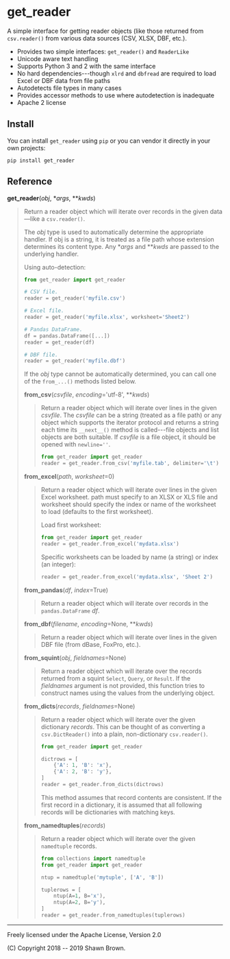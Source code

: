 get_reader
==========

A simple interface for getting reader objects (like those returned from
`csv.reader()` from various data sources (CSV, XLSX, DBF, etc.).

* Provides two simple interfaces: `get_reader()` and `ReaderLike`
* Unicode aware text handling
* Supports Python 3 and 2 with the same interface
* No hard dependencies---though `xlrd` and `dbfread` are required to
  load Excel or DBF data from file paths
* Autodetects file types in many cases
* Provides accessor methods to use where autodetection is inadequate
* Apache 2 license


Install
-------

You can install `get_reader` using `pip` or you can vendor it directly in
your own projects:

```shell
pip install get_reader
```


Reference
---------

**get\_reader**(*obj*, \**args*, \*\**kwds*)

> Return a reader object which will iterate over records in the
> given data—like a `csv.reader()`.
>
> The *obj* type is used to automatically determine the appropriate
> handler. If obj is a string, it is treated as a file path whose
> extension determines its content type. Any \**args* and \*\**kwds*
> are passed to the underlying handler.
>
> Using auto-detection:
>
> ```python
> from get_reader import get_reader
>
> # CSV file.
> reader = get_reader('myfile.csv')
>
> # Excel file.
> reader = get_reader('myfile.xlsx', worksheet='Sheet2')
>
> # Pandas DataFrame.
> df = pandas.DataFrame([...])
> reader = get_reader(df)
>
> # DBF file.
> reader = get_reader('myfile.dbf')
> ```
>
> If the *obj* type cannot be automatically determined, you can call one
> of the `from_...()` methods listed below.
>
>
> **from\_csv**(*csvfile*, *encoding*='utf-8', \*\**kwds*)
>
>> Return a reader object which will iterate over lines in the
>> given *csvfile*. The *csvfile* can be a string (treated as a
>>  file path) or any object which supports the iterator protocol
>> and returns a string each time its `__next__()` method is
>> called---file objects and list objects are both suitable. If
>> *csvfile* is a file object, it should be opened with `newline=''`.
>>
>> ```python
>> from get_reader import get_reader
>> reader = get_reader.from_csv('myfile.tab', delimiter='\t')
>> ```
>
>
> **from\_excel**(*path*, *worksheet*=0)
>
>> Return a reader object which will iterate over lines in the given Excel
>> worksheet. path must specify to an XLSX or XLS file and worksheet should
>> specify the index or name of the worksheet to load (defaults to the first
>> worksheet).
>>
>> Load first worksheet:
>>
>> ```python
>> from get_reader import get_reader
>> reader = get_reader.from_excel('mydata.xlsx')
>> ```
>>
>> Specific worksheets can be loaded by name (a string) or index
>> (an integer):
>>
>> ```python
>> reader = get_reader.from_excel('mydata.xlsx', 'Sheet 2')
>> ```
>
>
> **from\_pandas**(*df*, *index*=True)
>
>> Return a reader object which will iterate over records in
>> the `pandas.DataFrame` *df*.
>
>
> **from\_dbf**(*filename*, *encoding*=None, \*\**kwds*)
>
>> Return a reader object which will iterate over lines in the given
>> DBF file (from dBase, FoxPro, etc.).
>
>
> **from\_squint**(*obj*, *fieldnames*=None)
>
>> Return a reader object which will iterate over the records returned from
>> a squint `Select`, `Query`, or `Result`. If the *fieldnames* argument is
>> not provided, this function tries to construct names using the values from
>> the underlying object.
>
>
> **from\_dicts**(*records*, *fieldnames*=None)
>
>> Return a reader object which will iterate over the given
>>  dictionary *records*. This can be thought of as converting a
>>  `csv.DictReader()` into a plain, non-dictionary `csv.reader()`.
>>
>> ```python
>> from get_reader import get_reader
>>
>> dictrows = [
>>     {'A': 1, 'B': 'x'},
>>     {'A': 2, 'B': 'y'},
>> ]
>> reader = get_reader.from_dicts(dictrows)
>> ```
>>
>> This method assumes that record contents are consistent. If the first record
>> in a dictionary, it is assumed that all following records will be dictionaries
>> with matching keys.
>
>
> **from\_namedtuples**(*records*)
>
>> Return a reader object which will iterate over the given
>> `namedtuple` records.
>>
>> ```python
>> from collections import namedtuple
>> from get_reader import get_reader
>>
>> ntup = namedtuple('mytuple', ['A', 'B'])
>>
>> tuplerows = [
>>     ntup(A=1, B='x'),
>>     ntup(A=2, B='y'),
>> ]
>> reader = get_reader.from_namedtuples(tuplerows)
>> ```

------------------------------------

Freely licensed under the Apache License, Version 2.0

(C) Copyright 2018 -- 2019 Shawn Brown.
